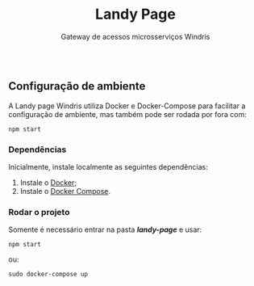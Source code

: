 <br>
<br>
<h1 align="center" > Landy Page </h1>
<p align="center"> Gateway de acessos microsserviços Windris</p>
<br>
<br>

## Configuração de ambiente

A Landy page Windris utiliza Docker e Docker-Compose para facilitar a configuração de ambiente, mas também pode ser rodada por fora com:

```
npm start
```

### Dependências

Inicialmente, instale localmente as seguintes dependências:

1. Instale o [Docker](https://docs.docker.com/install/linux/docker-ce/ubuntu/);
2. Instale o [Docker Compose](https://docs.docker.com/compose/install/).


### Rodar o projeto

Somente é necessário entrar na pasta ***landy-page*** e usar:

```
npm start
```

ou:

```
sudo docker-compose up
```
